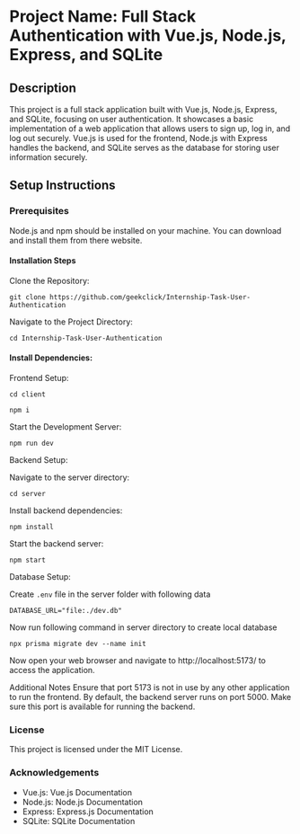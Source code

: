 # Project Name: Full Stack Authentication with Vue.js, Node.js, Express, and SQLite

## Description
This project is a full stack application built with Vue.js, Node.js, Express, and SQLite, focusing on user authentication. It showcases a basic implementation of a web application that allows users to sign up, log in, and log out securely. Vue.js is used for the frontend, Node.js with Express handles the backend, and SQLite serves as the database for storing user information securely.

## Setup Instructions
### Prerequisites
Node.js and npm should be installed on your machine. You can download and install them from there website.

#### Installation Steps
Clone the Repository:

`git clone https://github.com/geekclick/Internship-Task-User-Authentication`

Navigate to the Project Directory:

`cd Internship-Task-User-Authentication`

#### Install Dependencies:

Frontend Setup:

`cd client`

`npm i`

Start the Development Server:

`npm run dev`


Backend Setup:

Navigate to the server directory:

`cd server`

Install backend dependencies:

`npm install`

Start the backend server:

`npm start`

Database Setup:

Create `.env` file in the server folder with following data

`DATABASE_URL="file:./dev.db"`

Now run following command in server directory to create local database

`npx prisma migrate dev --name init`

Now open your web browser and navigate to http://localhost:5173/ to access the application.

Additional Notes
Ensure that port 5173 is not in use by any other application to run the frontend.
By default, the backend server runs on port 5000. Make sure this port is available for running the backend.

### License
This project is licensed under the MIT License.

### Acknowledgements
- Vue.js: Vue.js Documentation
- Node.js: Node.js Documentation
- Express: Express.js Documentation
- SQLite: SQLite Documentation
